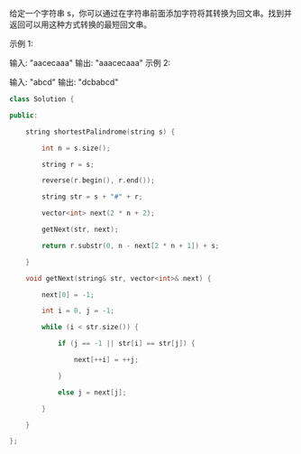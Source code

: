 给定一个字符串 s，你可以通过在字符串前面添加字符将其转换为回文串。找到并返回可以用这种方式转换的最短回文串。

示例 1:

输入: "aacecaaa"
输出: "aaacecaaa"
示例 2:

输入: "abcd"
输出: "dcbabcd"



```c++
class Solution {

public:

    string shortestPalindrome(string s) {

        int n = s.size();

        string r = s;

        reverse(r.begin(), r.end());

        string str = s + "#" + r;

        vector<int> next(2 * n + 2);

        getNext(str, next);

        return r.substr(0, n - next[2 * n + 1]) + s;

    }

    void getNext(string& str, vector<int>& next) {

        next[0] = -1;

        int i = 0, j = -1;

        while (i < str.size()) {

            if (j == -1 || str[i] == str[j]) {

                next[++i] = ++j;

            }

            else j = next[j];

        }

    }

};
```

